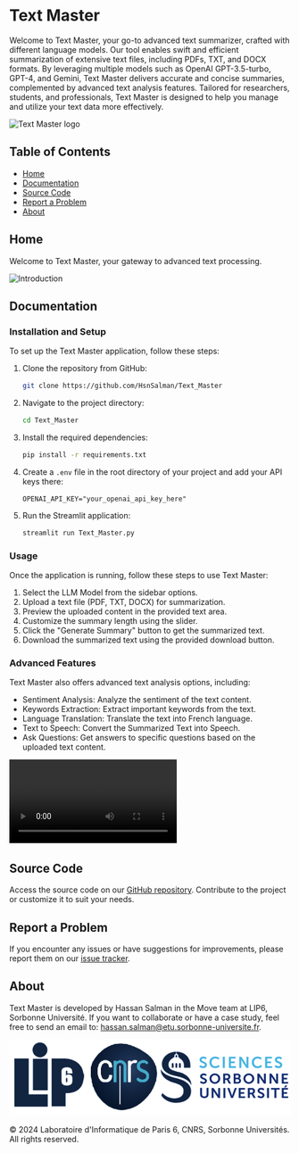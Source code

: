 # Text Master

Welcome to Text Master, your go-to advanced text summarizer, crafted with different language models. Our tool enables swift and efficient summarization of extensive text files, including PDFs, TXT, and DOCX formats. By leveraging multiple models such as OpenAI GPT-3.5-turbo, GPT-4, and Gemini, Text Master delivers accurate and concise summaries, complemented by advanced text analysis features. Tailored for researchers, students, and professionals, Text Master is designed to help you manage and utilize your text data more effectively.

![Text Master logo](logo.png)

## Table of Contents
- [Home](#home)
- [Documentation](#documentation)
- [Source Code](#source-code)
- [Report a Problem](#report-a-problem)
- [About](#about)

## Home
Welcome to Text Master, your gateway to advanced text processing.

![Introduction](text_master.png)

## Documentation
### Installation and Setup
To set up the Text Master application, follow these steps:
1. Clone the repository from GitHub:
    ```bash
    git clone https://github.com/HsnSalman/Text_Master
    ```
2. Navigate to the project directory:
    ```bash
    cd Text_Master
    ```
3. Install the required dependencies:
    ```bash
    pip install -r requirements.txt
    ```
4. Create a `.env` file in the root directory of your project and add your API keys there:
    ```env
    OPENAI_API_KEY="your_openai_api_key_here"
    ```
5. Run the Streamlit application:
    ```bash
    streamlit run Text_Master.py
    ```

### Usage
Once the application is running, follow these steps to use Text Master:
1. Select the LLM Model from the sidebar options.
2. Upload a text file (PDF, TXT, DOCX) for summarization.
3. Preview the uploaded content in the provided text area.
4. Customize the summary length using the slider.
5. Click the "Generate Summary" button to get the summarized text.
6. Download the summarized text using the provided download button.

### Advanced Features
Text Master also offers advanced text analysis options, including:
- Sentiment Analysis: Analyze the sentiment of the text content.
- Keywords Extraction: Extract important keywords from the text.
- Language Translation: Translate the text into French language.
- Text to Speech: Convert the Summarized Text into Speech.
- Ask Questions: Get answers to specific questions based on the uploaded text content.

![Documentation Video](documentation.mp4)

## Source Code
Access the source code on our [GitHub repository](https://github.com/HsnSalman/Text_Summarizer). Contribute to the project or customize it to suit your needs.

## Report a Problem
If you encounter any issues or have suggestions for improvements, please report them on our [issue tracker](https://github.com/HsnSalman/Text_Summarizer/issues).

## About
Text Master is developed by Hassan Salman in the Move team at LIP6, Sorbonne Université. If you want to collaborate or have a case study, feel free to send an email to: [hassan.salman@etu.sorbonne-universite.fr](mailto:hassan.salman@etu.sorbonne-universite.fr).

![LIP6](lip6.png)

&copy; 2024 Laboratoire d'Informatique de Paris 6, CNRS, Sorbonne Universités. All rights reserved.
